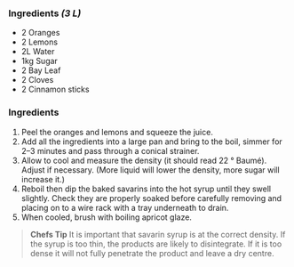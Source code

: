 ### **Ingredients** *(3 L)*
- 2 Oranges
- 2 Lemons
- 2L Water
- 1kg Sugar
- 2 Bay Leaf
- 2 Cloves
- 2 Cinnamon sticks

### **Ingredients**
1. Peel the oranges and lemons and squeeze the juice.
2. Add all the ingredients into a large pan and bring to the boil, simmer for 2–3 minutes and pass through a conical strainer.
3. Allow to cool and measure the density (it should read 22 ° Baumé). Adjust if necessary. (More liquid will lower the density, more sugar will increase it.)
4. Reboil then dip the baked savarins into the hot syrup until they swell slightly. Check they are properly soaked before carefully removing and placing on to a wire rack with a tray underneath to drain.
5. When cooled, brush with boiling apricot glaze.

> **Chefs Tip**
> It is important that savarin syrup is at the correct density.
> If the syrup is too thin, the products are likely to disintegrate.
> If it is too dense it will not fully penetrate the product and leave a dry centre.